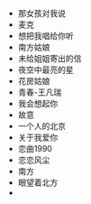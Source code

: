 * 那女孩对我说
* 麦克
* 想把我唱给你听
* 南方姑娘
* 未给姐姐寄出的信
* 夜空中最亮的星
* 花房姑娘
* 青春-王凡瑞
* 我会想起你
* 故意
* 一个人的北京
* 关于我爱你
* 恋曲1990
* 恋恋风尘
* 南方
* 眼望着北方
*

